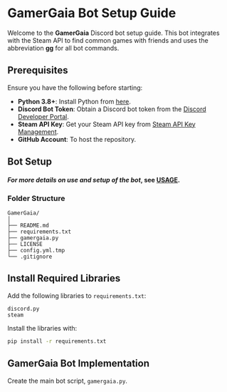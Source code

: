 # GamerGaia Bot Setup Guide

Welcome to the **GamerGaia** Discord bot setup guide. This bot integrates with the Steam API to find common games with friends and uses the abbreviation **gg** for all bot commands.

## Prerequisites

Ensure you have the following before starting:

- **Python 3.8+**: Install Python from [here](https://www.python.org/downloads/).
- **Discord Bot Token**: Obtain a Discord bot token from the [Discord Developer Portal](https://discord.com/developers/applications).
- **Steam API Key**: Get your Steam API key from [Steam API Key Management](https://steamcommunity.com/dev/apikey).
- **GitHub Account**: To host the repository.

## Bot Setup

#### *For more details on use and setup of the bot*, see [USAGE](USAGE.md).

### Folder Structure

```
GamerGaia/
│
├── README.md
├── requirements.txt
├── gamergaia.py
├── LICENSE
├── config.yml.tmp
└── .gitignore
```

## Install Required Libraries

Add the following libraries to `requirements.txt`:

```
discord.py
steam
```

Install the libraries with:

```bash
pip install -r requirements.txt
```

## GamerGaia Bot Implementation

Create the main bot script, `gamergaia.py`.
